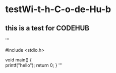 # testWi-t-h-C-o-de-Hu-b
## this is a test for CODEHUB

'''

#include <stdio.h>

void main()
{    
    printf("hello");
    return 0;
}
'''

